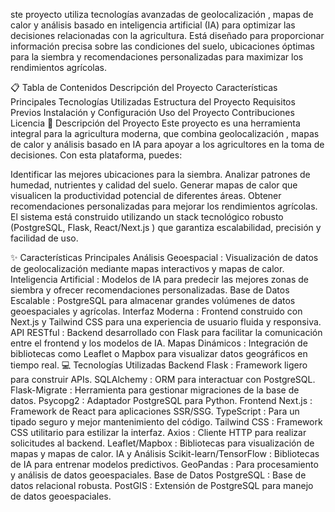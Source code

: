 ste proyecto utiliza tecnologías avanzadas de geolocalización , mapas de calor y análisis basado en inteligencia artificial (IA) para optimizar las decisiones relacionadas con la agricultura. Está diseñado para proporcionar información precisa sobre las condiciones del suelo, ubicaciones óptimas para la siembra y recomendaciones personalizadas para maximizar los rendimientos agrícolas.

📋 Tabla de Contenidos
Descripción del Proyecto
Características Principales
Tecnologías Utilizadas
Estructura del Proyecto
Requisitos Previos
Instalación y Configuración
Uso del Proyecto
Contribuciones
Licencia
🌟 Descripción del Proyecto
Este proyecto es una herramienta integral para la agricultura moderna, que combina geolocalización , mapas de calor y análisis basado en IA para apoyar a los agricultores en la toma de decisiones. Con esta plataforma, puedes:

Identificar las mejores ubicaciones para la siembra.
Analizar patrones de humedad, nutrientes y calidad del suelo.
Generar mapas de calor que visualicen la productividad potencial de diferentes áreas.
Obtener recomendaciones personalizadas para mejorar los rendimientos agrícolas.
El sistema está construido utilizando un stack tecnológico robusto (PostgreSQL, Flask, React/Next.js ) que garantiza escalabilidad, precisión y facilidad de uso.

✨ Características Principales
Análisis Geoespacial : Visualización de datos de geolocalización mediante mapas interactivos y mapas de calor.
Inteligencia Artificial : Modelos de IA para predecir las mejores zonas de siembra y ofrecer recomendaciones personalizadas.
Base de Datos Escalable : PostgreSQL para almacenar grandes volúmenes de datos geoespaciales y agrícolas.
Interfaz Moderna : Frontend construido con Next.js y Tailwind CSS para una experiencia de usuario fluida y responsiva.
API RESTful : Backend desarrollado con Flask para facilitar la comunicación entre el frontend y los modelos de IA.
Mapas Dinámicos : Integración de bibliotecas como Leaflet o Mapbox para visualizar datos geográficos en tiempo real.
💻 Tecnologías Utilizadas
Backend
Flask : Framework ligero para construir APIs.
SQLAlchemy : ORM para interactuar con PostgreSQL.
Flask-Migrate : Herramienta para gestionar migraciones de la base de datos.
Psycopg2 : Adaptador PostgreSQL para Python.
Frontend
Next.js : Framework de React para aplicaciones SSR/SSG.
TypeScript : Para un tipado seguro y mejor mantenimiento del código.
Tailwind CSS : Framework CSS utilitario para estilizar la interfaz.
Axios : Cliente HTTP para realizar solicitudes al backend.
Leaflet/Mapbox : Bibliotecas para visualización de mapas y mapas de calor.
IA y Análisis
Scikit-learn/TensorFlow : Bibliotecas de IA para entrenar modelos predictivos.
GeoPandas : Para procesamiento y análisis de datos geoespaciales.
Base de Datos
PostgreSQL : Base de datos relacional robusta.
PostGIS : Extensión de PostgreSQL para manejo de datos geoespaciales.